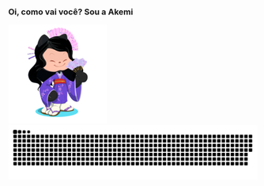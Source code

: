 ### Oi, como vai você? Sou a Akemi 
![My asian octocat](https://github.com/andressaakemih/andressaakemih/blob/main/octodex.png) 
![Snake animation](https://github.com/andressaakemih/andressaakemih/blob/output/github-contribution-grid-snake.svg)
